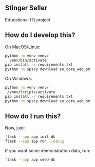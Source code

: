 ## Stinger Seller

Educational (?) project.

## How do I develop this?

On MacOS/Linux:

```sh
python -m venv venv/
. venv/bin/activate
pip install -r requirements.txt
python -m spacy download en_core_web_sm
```

On Windows:
```sh
python -m venv venv/
./venv/Scripts/activate
pip install -r requirements.txt
python -m spacy download en_core_web_sm
```

## How do I run this?

Now, just:
```sh
flask --app app init-db
flask --app app run --debug
```

If you want some demonstration data, run:
```sh
flask --app app seed-db
```
